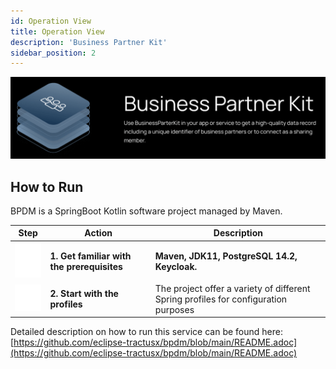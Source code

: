 ```yaml
---
id: Operation View
title: Operation View
description: 'Business Partner Kit'
sidebar_position: 2
---
```



![Business partner kit banner](../../../static/img/doc-business_partner_header-minified.png)

## How to Run

BPDM is a SpringBoot Kotlin software project managed by Maven.

| Step                                                                             | Action                                     | Description                                                                       |
|----------------------------------------------------------------------------------|--------------------------------------------|-----------------------------------------------------------------------------------|
|![how to run the business partner kit diagram](../../../static/img/arrow_down.png)| **1. Get familiar with the prerequisites** |**Maven, JDK11, PostgreSQL 14.2, Keycloak.**                                       |
|![how to run the business partner kit diagram](../../../static/img/vector.png)    | **2. Start with the profiles**             |The project offer a variety of different Spring profiles for configuration purposes|

Detailed description on how to run this service can be found here:
[https://github.com/eclipse-tractusx/bpdm/blob/main/README.adoc](https://github.com/eclipse-tractusx/bpdm/blob/main/README.adoc)
